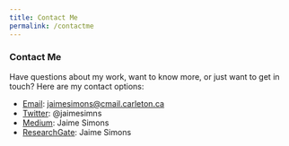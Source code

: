 ```yaml
---
title: Contact Me
permalink: /contactme
---
```


### Contact Me
Have questions about my work, want to know more, or just want to get in touch? Here are my contact options:

* [Email](mailto:jaimesimons@cmail.carleton.ca): jaimesimons@cmail.carleton.ca
* [Twitter](https://twitter.com/jaimesimns): @jaimesimns
* [Medium](https://medium.com/@jaime.simons): Jaime Simons
* [ResearchGate](https://www.researchgate.net/profile/Jaime_Simons): Jaime Simons

